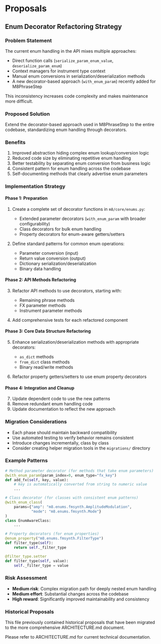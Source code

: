 # Proposals

## Enum Decorator Refactoring Strategy

### Problem Statement
The current enum handling in the API mixes multiple approaches:
- Direct function calls (`serialize_param_enum_value`, `deserialize_param_enum`)
- Context managers for instrument type context
- Manual enum conversions in serialization/deserialization methods
- A new decorator-based approach (`with_enum_param`) recently added for M8PhraseStep

This inconsistency increases code complexity and makes maintenance more difficult.

### Proposed Solution
Extend the decorator-based approach used in M8PhraseStep to the entire codebase, standardizing enum handling through decorators.

### Benefits
1. Improved abstraction hiding complex enum lookup/conversion logic
2. Reduced code size by eliminating repetitive enum handling
3. Better testability by separating enum conversion from business logic
4. Consistent pattern for enum handling across the codebase
5. Self-documenting methods that clearly advertise enum parameters

### Implementation Strategy

#### Phase 1: Preparation
1. Create a complete set of decorator functions in `m8/core/enums.py`:
   - Extended parameter decorators (`with_enum_param` with broader configurability)
   - Class decorators for bulk enum handling
   - Property decorators for enum-aware getters/setters

2. Define standard patterns for common enum operations:
   - Parameter conversion (input)
   - Return value conversion (output)
   - Dictionary serialization/deserialization
   - Binary data handling

#### Phase 2: API Methods Refactoring
3. Refactor API methods to use decorators, starting with:
   - Remaining phrase methods
   - FX parameter methods
   - Instrument parameter methods

4. Add comprehensive tests for each refactored component

#### Phase 3: Core Data Structure Refactoring
5. Enhance serialization/deserialization methods with appropriate decorators:
   - `as_dict` methods
   - `from_dict` class methods
   - Binary read/write methods

6. Refactor property getters/setters to use enum property decorators

#### Phase 4: Integration and Cleanup
7. Update dependent code to use the new patterns
8. Remove redundant enum handling code
9. Update documentation to reflect the new approach

### Migration Considerations
- Each phase should maintain backward compatibility
- Use automated testing to verify behavior remains consistent
- Introduce changes incrementally, class by class
- Consider creating helper migration tools in the `migrations/` directory

### Example Patterns

```python
# Method parameter decorator (for methods that take enum parameters)
@with_enum_param(param_index=0, enum_type="fx_key")
def add_fx(self, key, value):
    # key is automatically converted from string to numeric value
    ...

# Class decorator (for classes with consistent enum patterns)
@with_enum_class(
    params={"amp": "m8.enums.fmsynth.AmplitudeModulation", 
            "mode": "m8.enums.fmsynth.Mode"}
)
class EnumAwareClass:
    ...

# Property decorators (for enum properties)
@enum_property("m8.enums.fmsynth.FilterType")
def filter_type(self):
    return self._filter_type

@filter_type.setter
def filter_type(self, value):
    self._filter_type = value
```

### Risk Assessment
- **Medium risk**: Complex migration path for deeply nested enum handling
- **Medium effort**: Substantial changes across the codebase
- **High reward**: Significantly improved maintainability and consistency

### Historical Proposals

This file previously contained historical proposals that have been migrated to the more comprehensive ARCHITECTURE.md document.

Please refer to ARCHITECTURE.md for current technical documentation.
